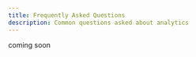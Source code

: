 ```yaml
---
title: Frequently Asked Questions
description: Common questions asked about analytics
---
```


coming soon
